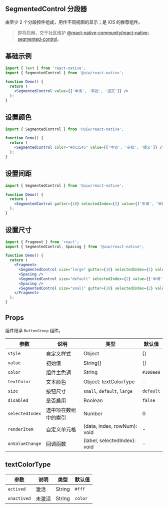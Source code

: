 SegmentedControl 分段器
---

由至少 2 个分段控件组成，用作不同视图的显示；是 iOS 的推荐组件。

> 即将启用，交于社区维护 [@react-native-community/react-native-segmented-control](https://github.com/react-native-segmented-control/segmented-control)。
<!--rehype:style=border-left: 8px solid #ffe564;background-color: #ffe56440;padding: 12px 16px;-->

## 基础示例

```jsx
import { Text } from 'react-native';
import { SegmentedControl } from '@uiw/react-native';

function Demo() {
  return (
    <SegmentedControl value={['申请', '审批', '提交']} />
  );
}
```

## 设置颜色

```jsx
import { SegmentedControl } from '@uiw/react-native';

function Demo() {
  return (
    <SegmentedControl color="#dc3545" value={['申请', '审批', '提交']} />
  );
}
```

## 设置间距

```jsx
import { SegmentedControl } from '@uiw/react-native';

function Demo() {
  return (
    <SegmentedControl gutter={10} selectedIndex={2} value={['申请', '审批', '提交']} />
  );
}
```

## 设置尺寸

```jsx
import { Fragment } from 'react';
import { SegmentedControl, Spacing } from '@uiw/react-native';

function Demo() {
  return (
    <Fragment>
      <SegmentedControl size="large" gutter={10} selectedIndex={1} value={['申请', '审批', '提交']} />
      <Spacing />
      <SegmentedControl size="default" selectedIndex={2} value={['申请', '审批', '提交']} />
      <Spacing />
      <SegmentedControl size="small" gutter={10} selectedIndex={2} value={['申请', '审批', '提交']} />
    </Fragment>
  );
}
```

## Props

组件继承 `ButtonGroup` 组件。

| 参数 | 说明 | 类型 | 默认值 |
|------|------|-----|------|
| `style` | 自定义样式 | Object | {} |
| `value` | 初始值 | String[] | [] |
| `color` | 组件主色调 | String | `#108ee9` |
| `textColor` | 文本颜色 | Object: textColorType | - |
| `size` | 按钮尺寸 | `small`, `default`, `large` | `default` |
| `disabled` | 是否启用 | Boolean | `false` |
| `selectedIndex` | 选中项在数组中的索引 | Number | 0 |
| `renderItem` | 自定义单元格 | (data, index, rowNum): void | - |
| `onValueChange` | 回调函数 | (label, selectedIndex): void | - |


## textColorType

| 参数 | 说明 | 类型 | 默认值 |
|------|------|-----|------|
| `actived` | 激活 | String | `#fff` |
| `unactived` | 未激活 | String | `color` |
```ts
